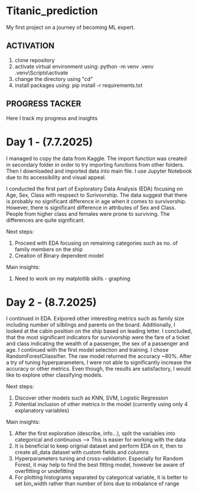 # Titanic_prediction

My first project on a journey of becoming ML expert.

## ACTIVATION
1. clone repository
2. activate virtual environment using: 
        python -m venv .venv
        .venv\Scripts\activate
3. change the directory using "cd"
4. install packages using: pip install -r requirements.txt


## PROGRESS TACKER
Here I track my progress and insights

# Day 1 - (7.7.2025)
I managed to copy the data from Kaggle. The import function was created in secondary folder in order to try importing functions from other folders. Then I downloaded and imported data into main file. I use Jupyter Notebook due to its accessibility and visual appeal.

I conducted the first part of Exploratory Data Analysis (EDA) focusing on Age, Sex, Class with respsect to Surivovrship. The data suggest that there is probably no significant difference in age when it comes to survivorship. However, there is significant difference in attributes of Sex and Class. People from higher class and females were prone to surviving. The differences are quite significant. 

Next steps:
1. Proceed with EDA focusing on remaining categories such as no. of family members on the ship
2. Creation of Binary dependent model

Main insights:
1. Need to work on my matplotlib skills - graphing

# Day 2 - (8.7.2025)
I continued in EDA. Exlpored other interesting metrics such as family size including number of silblings and parents on the board. Additionally, I looked at the cabin position on the ship based on leading letter. I concluded, that the most significant indicators for survivorship were the fare of a ticket and class indicating the wealth of a passenger, the sex of a passenger and age. I continued with the first model selection and training. I chose RandomForestCliassifier. The raw model returned the accuracy ~80%. After a try of tuning hyperparameters, I were not able to significantly increase the accuracy or other metrics. Even though, the results are satisfactory, I would like to explore other classifying models.

Next steps:
1. Discover other models such as KNN, SVM, Logistic Regression
2. Potential inclusion of other metrics in the model (currently using only 4 explanatory variables)

Main insights:
1. After the first exploration (describe, info...), split the variables into categorical and continuous --> This is easier for working with the data
2. It is beneficial to keep orignial dataset and perform EDA on it, then to create all_data dataset with custom fields and columns
3. Hyperparameters tuning and cross-validation. Especially for Random Forest, it may help to find the best fitting model, however be aware of overfitting or undefitting
4. For plotting histograms separated by categorical variable, it is better to set bin_width rather than number of bins due to imbalance of range 
